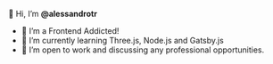 👋 Hi, I’m <strong>@alessandrotr</strong>
- 👀 I’m a Frontend Addicted!
- 🌱 I’m currently learning Three.js, Node.js and Gatsby.js
- 💞️ I’m open to work and discussing any professional opportunities.

<!---
alessandrotr/alessandrotr is a ✨ special ✨ repository because its `README.md` (this file) appears on your GitHub profile.
You can click the Preview link to take a look at your changes.
--->
